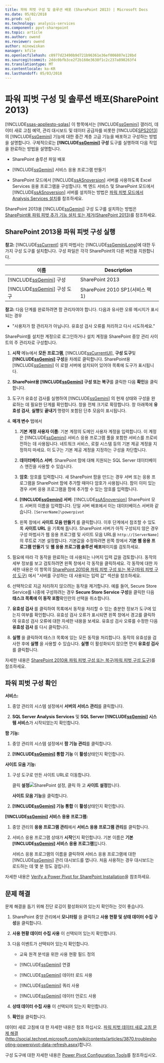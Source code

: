 ```yaml
---
title: 파워 피벗 구성 및 솔루션 배포 (SharePoint 2013) | Microsoft Docs
ms.date: 05/02/2018
ms.prod: sql
ms.technology: analysis-services
ms.component: ppvt-sharepoint
ms.topic: article
ms.author: owend
ms.reviewer: owend
author: minewiskan
manager: kfile
ms.openlocfilehash: c0977d23490b9d721b96361e36ef006807e128bd
ms.sourcegitcommit: 2ddc0bfb3ce2f2b160e3638f1c2c237a898263f4
ms.translationtype: MT
ms.contentlocale: ko-KR
ms.lasthandoff: 05/03/2018
---
```

# <a name="configure-power-pivot-and-deploy-solutions-sharepoint-2013"></a>파워 피벗 구성 및 솔루션 배포(SharePoint 2013)
[!INCLUDE[ssas-appliesto-sqlas](../../../includes/ssas-appliesto-sqlas.md)]
  이 항목에서는 [!INCLUDE[ssGemini](../../../includes/ssgemini-md.md)] 갤러리, 데이터 새로 고침 예약, 관리 대시보드 및 데이터 공급자를 비롯한 [!INCLUDE[SPS2013](../../../includes/sps2013-md.md)] 의 [!INCLUDE[ssGemini](../../../includes/ssgemini-md.md)] 기능에 대한 중간 계층 고급 기능을 배포하고 구성하는 방법을 설명합니다. 구체적으로는 **[!INCLUDE[ssGemini](../../../includes/ssgemini-md.md)] 구성** 도구를 실행하여 다음 작업을 완료하는 방법을 설명합니다.  
  
-   SharePoint 솔루션 파일 배포  
  
-   [!INCLUDE[ssGemini](../../../includes/ssgemini-md.md)] 서비스 응용 프로그램 만들기  
  
-   SharePoint 모드에서 [!INCLUDE[ssASnoversion](../../../includes/ssasnoversion-md.md)] 서버를 사용하도록 Excel Services 응용 프로그램을 구성합니다. 백 엔드 서비스 및 SharePoint 모드에서 [!INCLUDE[ssASnoversion](../../../includes/ssasnoversion-md.md)] 서버를 설치하는 방법은 [파워 피벗 모드에서 Analysis Services 설치](../../../analysis-services/instances/install-windows/install-analysis-services-in-power-pivot-mode.md)를 참조하세요.  
  
 SharePoint 2013용 [!INCLUDE[ssGemini](../../../includes/ssgemini-md.md)] 구성 도구를 설치하는 방법은 [SharePoint용 파워 피벗 추가 기능 설치 또는 제거&#40;SharePoint 2013&#41;](../../../analysis-services/instances/install-windows/install-or-uninstall-the-power-pivot-for-sharepoint-add-in-sharepoint-2013.md)를 참조하세요.  
  
##  <a name="bkmk_run_configuration_tool"></a> SharePoint 2013용 파워 피벗 구성 실행  
 **참고:** [!INCLUDE[ssCurrent](../../../includes/sscurrent-md.md)] 설치 마법사는 [!INCLUDE[ssGeminiLong](../../../includes/ssgeminilong-md.md)]에 대한 두 가지 구성 도구를 설치합니다. 구성 파일은 각각 SharePoint의 다른 버전을 지원합니다.  
  
|이름|Description|  
|----------|-----------------|  
|[!INCLUDE[ssGemini](../../../includes/ssgemini-md.md)] 구성|SharePoint 2013|  
|[!INCLUDE[ssGemini](../../../includes/ssgemini-md.md)] 구성 도구|SharePoint 2010 SP1(서비스 팩 1)|  
  
 **참고:** 다음 단계를 완료하려면 팜 관리자여야 합니다. 다음과 유사한 오류 메시지가 표시되는 경우  
  
-   "사용자가 팜 관리자가 아닙니다. 유효성 검사 오류를 처리하고 다시 시도하세요."  
  
 SharePoint를 설치한 계정으로 로그인하거나 설치 계정을 SharePoint 중앙 관리 사이트의 주 관리자로 구성합니다.  
  
1.  **시작** 메뉴에서 **모든 프로그램**, [!INCLUDE[ssCurrentUI](../../../includes/sscurrentui-md.md)], **구성 도구**및 **[!INCLUDE[ssGemini](../../../includes/ssgemini-md.md)] 구성**을 차례로 클릭합니다. SharePoint용 [!INCLUDE[ssGemini](../../../includes/ssgemini-md.md)] 이 로컬 서버에 설치되어 있어야 목록에 도구가 표시됩니다.  
  
2.  **SharePoint용 [!INCLUDE[ssGemini](../../../includes/ssgemini-md.md)] 구성 또는 복구**를 클릭한 다음 **확인**을 클릭합니다.  
  
3.  도구가 유효성 검사를 실행하여 [!INCLUDE[ssGemini](../../../includes/ssgemini-md.md)] 의 현재 상태와 구성을 완료하는 데 필요한 단계를 확인합니다. 창을 전체 크기로 확장합니다. 창 아래쪽에 **유효성 검사**, **실행**및 **끝내기** 명령이 포함된 단추 모음이 표시됩니다.  
  
4.  **매개 변수** 탭에서  
  
    1.  **기본 계정 사용자 이름**: 기본 계정의 도메인 사용자 계정을 입력합니다. 이 계정은 [!INCLUDE[ssGemini](../../../includes/ssgemini-md.md)] 서비스 응용 프로그램 풀을 포함한 서비스를 프로비전하는 데 사용됩니다. 네트워크 서비스, 로컬 시스템 등의 기본 제공 계정을 지정하지 마세요. 이 도구는 기본 제공 계정을 지정하는 구성을 차단합니다.  
  
    2.  **데이터베이스 서버**: SharePoint 팜에 대해 지원되는 SQL Server 데이터베이스 엔진을 사용할 수 있습니다.  
  
    3.  **암호**: 암호를 입력합니다. 새 SharePoint 팜을 만드는 경우 서버 또는 응용 프로그램을 SharePoint 팜에 추가할 때마다 암호가 사용됩니다. 팜이 이미 있는 경우 서버 응용 프로그램을 팜에 추가할 수 있는 암호를 입력합니다.  
  
    4.  **[!INCLUDE[ssGemini](../../../includes/ssgemini-md.md)] 서버**: [!INCLUDE[ssASnoversion](../../../includes/ssasnoversion-md.md)] SharePoint 모드 서버의 이름을 입력합니다. 단일 서버 배포에서 이는 데이터베이스 서버와 같습니다. `[ServerName]\powerpivot`  
  
    5.  왼쪽 창에서 **사이트 모음 만들기** 를 클릭합니다. 이후 단계에서 참조할 수 있도록 **사이트 URL** 을 기록해 둡니다. SharePoint 서버가 아직 구성되지 않은 경우 구성 마법사가 웹 응용 프로그램 및 사이트 모음 URL을 `http://[ServerName]`의 루트로 기본 설정합니다. 기본값을 수정하려면 왼쪽 창에서 **기본 웹 응용 프로그램 만들기** 및 **웹 응용 프로그램 솔루션 배포**페이지를 검토하세요.  
  
5.  필요에 따라 각 동작을 완료하는 데 사용되는 나머지 입력 값을 검토합니다. 동작의 세부 정보를 보고 검토하려면 왼쪽 창에서 각 동작을 클릭하세요. 각 동작에 대한 자세한 내용은 이 항목의 [SharePoint 2010용 파워 피벗 구성 또는 복구(파워 피벗 구성 도구)](http://msdn.microsoft.com/en-us/d61f49c5-efaa-4455-98f2-8c293fa50046) 에서 "서버를 구성하는 데 사용되는 입력 값" 섹션을 참조하세요.  
  
6.  선택적으로 지금 처리하지 않으려는 동작을 제거합니다. 예를 들어, Secure Store Service를 나중에 구성하려는 경우 **Secure Store Service 구성**을 클릭한 다음 **태스크 목록에 이 동작 포함**확인란의 선택을 취소합니다.  
  
7.  **유효성 검사** 를 클릭하여 목록에서 동작을 처리할 수 있는 충분한 정보가 도구에 있는지 여부를 확인합니다. 유효성 검사 오류가 표시되면 왼쪽 창에서 경고를 클릭하여 유효성 검사 오류에 대한 자세한 내용을 보세요. 유효성 검사 오류를 수정한 다음 **유효성 검사** 를 다시 클릭합니다.  
  
8.  **실행** 을 클릭하여 태스크 목록에 있는 모든 동작을 처리합니다. 동작의 유효성을 검사한 후에 **실행** 을 사용할 수 있습니다. **실행** 이 활성화되지 않으면 먼저 **유효성 검사** 를 클릭합니다.  
  
 자세한 내용은 [SharePoint 2010용 파워 피벗 구성 또는 복구(파워 피벗 구성 도구)](http://msdn.microsoft.com/en-us/d61f49c5-efaa-4455-98f2-8c293fa50046)를 참조하세요.  
  
##  <a name="bkmk_verify_powerpivot"></a> 파워 피벗 구성 확인  
 **서비스:**  
  
1.  중앙 관리의 시스템 설정에서 **서버의 서비스 관리**를 클릭합니다.  
  
2.  **SQL Server Analysis Services** 및 **SQL Server [!INCLUDE[ssGemini](../../../includes/ssgemini-md.md)] 시스템 서비스**가 시작되었는지 확인합니다.  
  
 **팜 기능:**  
  
1.  중앙 관리의 시스템 설정에서 **팜 기능 관리**를 클릭합니다.  
  
2.  **[!INCLUDE[ssGemini](../../../includes/ssgemini-md.md)] 통합 기능** 이 **활성**상태인지 확인합니다.  
  
 **사이트 모음 기능:**  
  
1.  구성 도구로 만든 사이트 URL로 이동합니다.  
  
     클릭 **설정**![SharePoint 설정](../../../analysis-services/media/as-sharepoint2013-settings-gear.gif "SharePoint 설정"), 클릭 하 고 **사이트 설정**합니다.  
  
     **사이트 모음 기능**을 클릭합니다.  
  
2.  **[!INCLUDE[ssGemini](../../../includes/ssgemini-md.md)] 기능 통합** 이 **활성**상태인지 확인합니다.  
  
 **[!INCLUDE[ssGemini](../../../includes/ssgemini-md.md)] 서비스 응용 프로그램:**  
  
1.  중앙 관리의 **응용 프로그램 관리**에서 **서비스 응용 프로그램 관리**를 클릭합니다.  
  
2.  서비스 응용 프로그램 상태가 **시작**인지 확인합니다. 기본 이름은 **기본 [!INCLUDE[ssGemini](../../../includes/ssgemini-md.md)] 서비스 응용 프로그램**입니다.  
  
     서비스 응용 프로그램의 이름을 클릭하여 서비스 응용 프로그램에 대한 [!INCLUDE[ssGemini](../../../includes/ssgemini-md.md)] 관리 대시보드를 엽니다. 처음 사용하는 경우 대시보드는 로드하는 데 몇 분 정도 걸립니다.  
  
 자세한 내용은 [Verify a Power Pivot for SharePoint Installation](../../../analysis-services/instances/install-windows/verify-a-power-pivot-for-sharepoint-installation.md)을 참조하세요.  
  
##  <a name="bkmk_troubleshoot_issues"></a> 문제 해결  
 문제 해결을 돕기 위해 진단 로깅이 활성화되어 있는지 확인하는 것이 좋습니다.  
  
1.  SharePoint 중앙 관리에서 **모니터링** 을 클릭하고 **사용 현황 및 상태 데이터 수집 구성**을 클릭합니다.  
  
2.  **사용 현황 데이터 수집 사용** 이 선택되어 있는지 확인합니다.  
  
3.  다음 이벤트가 선택되어 있는지 확인합니다.  
  
    -   교육 원격 분석을 위한 사용 현황 필드 정의  
  
    -   [!INCLUDE[ssGemini](../../../includes/ssgemini-md.md)] 연결  
  
    -   [!INCLUDE[ssGemini](../../../includes/ssgemini-md.md)] 데이터 로드 사용  
  
    -   [!INCLUDE[ssGemini](../../../includes/ssgemini-md.md)] 쿼리 사용  
  
    -   [!INCLUDE[ssGemini](../../../includes/ssgemini-md.md)] 데이터 언로드 사용  
  
4.  **상태 데이터 수집 사용** 이 선택되어 있는지 확인합니다.  
  
5.  **확인**을 클릭합니다.  
  
 데이터 새로 고침에 대 한 자세한 내용은 참조 하십시오. [파워 피벗 데이터 새로 고침 문제 해결](http://social.technet.microsoft.com/wiki/contents/articles/3870.troubleshooting-powerpivot-data-refresh.aspx) (http://social.technet.microsoft.com/wiki/contents/articles/3870.troubleshooting-powerpivot-data-refresh.aspx)합니다.  
  
 구성 도구에 대한 자세한 내용은 [Power Pivot Configuration Tools](../../../analysis-services/power-pivot-sharepoint/power-pivot-configuration-tools.md)를 참조하십시오.  
  
  
